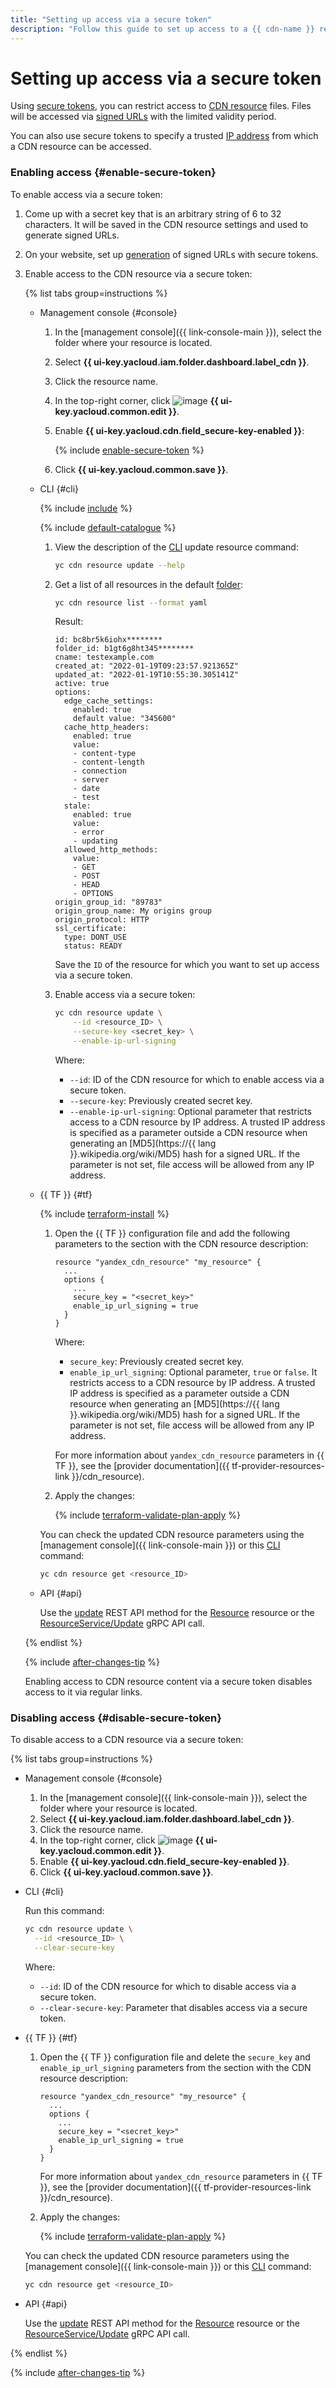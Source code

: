 ```yaml
---
title: "Setting up access via a secure token"
description: "Follow this guide to set up access to a {{ cdn-name }} resource content based on time and IP address using secure tokens."
---
```


# Setting up access via a secure token

Using [secure tokens](../../concepts/secure-tokens.md), you can restrict access to [CDN resource](../../concepts/resource.md) files. Files will be accessed via [signed URLs](../../concepts/secure-tokens.md#protected-link) with the limited validity period.

You can also use secure tokens to specify a trusted [IP address](../../../vpc/concepts/address.md) from which a CDN resource can be accessed.

### Enabling access {#enable-secure-token}

To enable access via a secure token:
1. Come up with a secret key that is an arbitrary string of 6 to 32 characters. It will be saved in the CDN resource settings and used to generate signed URLs.
1. On your website, set up [generation](../../concepts/secure-tokens.md#link-generation-code) of signed URLs with secure tokens.
1. Enable access to the CDN resource via a secure token:

   {% list tabs group=instructions %}

   - Management console {#console}

      1. In the [management console]({{ link-console-main }}), select the folder where your resource is located.
      1. Select **{{ ui-key.yacloud.iam.folder.dashboard.label_cdn }}**.
      1. Click the resource name.
      1. In the top-right corner, click ![image](../../../_assets/console-icons/pencil.svg) **{{ ui-key.yacloud.common.edit }}**.
      1. Enable **{{ ui-key.yacloud.cdn.field_secure-key-enabled }}**:

         {% include [enable-secure-token](../../../_includes/cdn/enable-secure-token.md) %}

      1. Click **{{ ui-key.yacloud.common.save }}**.

   - CLI {#cli}

      {% include [include](../../../_includes/cli-install.md) %}

      {% include [default-catalogue](../../../_includes/default-catalogue.md) %}

      1. View the description of the [CLI](../../../cli/) update resource command:

         ```bash
         yc cdn resource update --help
         ```

      1. Get a list of all resources in the default [folder](../../../resource-manager/concepts/resources-hierarchy.md#folder):

         ```bash
         yc cdn resource list --format yaml
         ```

         Result:

         ```text
         id: bc8br5k6iohx********
         folder_id: b1gt6g8ht345********
         cname: testexample.com
         created_at: "2022-01-19T09:23:57.921365Z"
         updated_at: "2022-01-19T10:55:30.305141Z"
         active: true
         options:
           edge_cache_settings:
             enabled: true
             default value: "345600"
           cache_http_headers:
             enabled: true
             value:
             - content-type
             - content-length
             - connection
             - server
             - date
             - test
           stale:
             enabled: true
             value:
             - error
             - updating
           allowed_http_methods:
             value:
             - GET
             - POST
             - HEAD
             - OPTIONS
         origin_group_id: "89783"
         origin_group_name: My origins group
         origin_protocol: HTTP
         ssl_certificate:
           type: DONT_USE
           status: READY
         ```

         Save the `ID` of the resource for which you want to set up access via a secure token.
      1. Enable access via a secure token:

         ```bash
         yc cdn resource update \
             --id <resource_ID> \
             --secure-key <secret_key> \
             --enable-ip-url-signing
         ```

         Where:
         * `--id`: ID of the CDN resource for which to enable access via a secure token.
         * `--secure-key`: Previously created secret key.
         * `--enable-ip-url-signing`: Optional parameter that restricts access to a CDN resource by IP address. A trusted IP address is specified as a parameter outside a CDN resource when generating an [MD5](https://{{ lang }}.wikipedia.org/wiki/MD5) hash for a signed URL. If the parameter is not set, file access will be allowed from any IP address.

   - {{ TF }} {#tf}

      {% include [terraform-install](../../../_includes/terraform-install.md) %}

      1. Open the {{ TF }} configuration file and add the following parameters to the section with the CDN resource description:

         ```hcl
         resource "yandex_cdn_resource" "my_resource" {
           ...
           options {
             ...
             secure_key = "<secret_key>"
             enable_ip_url_signing = true
           }
         }
         ```

         Where:
         * `secure_key`: Previously created secret key.
         * `enable_ip_url_signing`: Optional parameter, `true` or `false`. It restricts access to a CDN resource by IP address. A trusted IP address is specified as a parameter outside a CDN resource when generating an [MD5](https://{{ lang }}.wikipedia.org/wiki/MD5) hash for a signed URL. If the parameter is not set, file access will be allowed from any IP address.

         For more information about `yandex_cdn_resource` parameters in {{ TF }}, see the [provider documentation]({{ tf-provider-resources-link }}/cdn_resource).
      1. Apply the changes:

         {% include [terraform-validate-plan-apply](../../../_tutorials/_tutorials_includes/terraform-validate-plan-apply.md) %}

      You can check the updated CDN resource parameters using the [management console]({{ link-console-main }}) or this [CLI](../../../cli/) command:

      ```bash
      yc cdn resource get <resource_ID>
      ```

   - API {#api}

      Use the [update](../../api-ref/Resource/update.md) REST API method for the [Resource](../../api-ref/Resource/index.md) resource or the [ResourceService/Update](../../api-ref/grpc/resource_service.md#Update) gRPC API call.

   {% endlist %}

   {% include [after-changes-tip](../../../_includes/cdn/after-changes-tip.md) %}

   Enabling access to CDN resource content via a secure token disables access to it via regular links.

### Disabling access {#disable-secure-token}

To disable access to a CDN resource via a secure token:

{% list tabs group=instructions %}

- Management console {#console}

   1. In the [management console]({{ link-console-main }}), select the folder where your resource is located.
   1. Select **{{ ui-key.yacloud.iam.folder.dashboard.label_cdn }}**.
   1. Click the resource name.
   1. In the top-right corner, click ![image](../../../_assets/console-icons/pencil.svg) **{{ ui-key.yacloud.common.edit }}**.
   1. Enable **{{ ui-key.yacloud.cdn.field_secure-key-enabled }}**.
   1. Click **{{ ui-key.yacloud.common.save }}**.

- CLI {#cli}

   Run this command:

   ```bash
   yc cdn resource update \
     --id <resource_ID> \
     --clear-secure-key
   ```

   Where:
   * `--id`: ID of the CDN resource for which to disable access via a secure token.
   * `--clear-secure-key`: Parameter that disables access via a secure token.

- {{ TF }} {#tf}

   1. Open the {{ TF }} configuration file and delete the `secure_key` and `enable_ip_url_signing` parameters from the section with the CDN resource description:

      ```hcl
      resource "yandex_cdn_resource" "my_resource" {
        ...
        options {
          ...
          secure_key = "<secret_key>"
          enable_ip_url_signing = true
        }
      }
      ```

      For more information about `yandex_cdn_resource` parameters in {{ TF }}, see the [provider documentation]({{ tf-provider-resources-link }}/cdn_resource).
   1. Apply the changes:

      {% include [terraform-validate-plan-apply](../../../_tutorials/_tutorials_includes/terraform-validate-plan-apply.md) %}

   You can check the updated CDN resource parameters using the [management console]({{ link-console-main }}) or this [CLI](../../../cli/) command:

   ```bash
   yc cdn resource get <resource_ID>
   ```

- API {#api}

   Use the [update](../../api-ref/Resource/update.md) REST API method for the [Resource](../../api-ref/Resource/index.md) resource or the [ResourceService/Update](../../api-ref/grpc/resource_service.md#Update) gRPC API call.

{% endlist %}

{% include [after-changes-tip](../../../_includes/cdn/after-changes-tip.md) %}